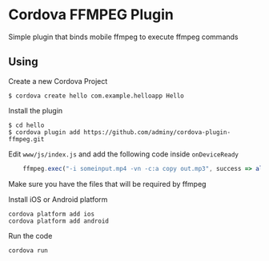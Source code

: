 # Cordova FFMPEG Plugin

Simple plugin that binds mobile ffmpeg to execute ffmpeg commands

## Using

Create a new Cordova Project

    $ cordova create hello com.example.helloapp Hello
    
Install the plugin

    $ cd hello
    $ cordova plugin add https://github.com/adminy/cordova-plugin-ffmpeg.git
    

Edit `www/js/index.js` and add the following code inside `onDeviceReady`

```js
    ffmpeg.exec("-i someinput.mp4 -vn -c:a copy out.mp3", success => alert(success), failure => alert(failure));
```

Make sure you have the files that will be required by ffmpeg

Install iOS or Android platform

    cordova platform add ios
    cordova platform add android
    
Run the code

    cordova run
